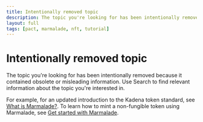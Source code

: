 ```yaml
---
title: Intentionally removed topic
description: The topic you're looking for has been intentionally removed because it contained obsolete or misleading information.
layout: full
tags: [pact, marmalade, nft, tutorial]
---
```


# Intentionally removed topic

The topic you're looking for has been intentionally removed because it contained obsolete or misleading information.
Use Search to find relevant information about the topic you're interested in.

For example, for an updated introduction to the Kadena token standard, see [What is Marmalade?](/marmalade/what-is-marmlade).
To learn how to mint a non-fungible token using Marmalade, see [Get started with Marmalade](/marmalade/get-started).
